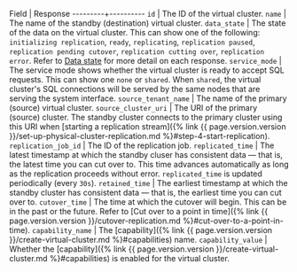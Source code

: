 Field    | Response
---------+----------
`id` | The ID of the virtual cluster.
`name` | The name of the standby (destination) virtual cluster.
`data_state` | The state of the data on the virtual cluster. This can show one of the following: `initializing replication`, `ready`, `replicating`, `replication paused`, `replication pending cutover`, `replication cutting over`, `replication error`. Refer to [Data state](#data-state) for more detail on each response.
`service_mode` | The service mode shows whether the virtual cluster is ready to accept SQL requests. This can show one `none` or `shared`. When `shared`, the virtual cluster's SQL connections will be served by the same nodes that are serving the system interface.
`source_tenant_name` | The name of the primary (source) virtual cluster.
`source_cluster_uri` | The URI of the primary (source) cluster. The standby cluster connects to the primary cluster using this URI when [starting a replication stream]({% link {{ page.version.version }}/set-up-physical-cluster-replication.md %}#step-4-start-replication).
`replication_job_id` | The ID of the replication job.
`replicated_time` | The latest timestamp at which the standby cluser has consistent data — that is, the latest time you can cut over to. This time advances automatically as long as the replication proceeds without error. `replicated_time` is updated periodically (every `30s`).
`retained_time` | The earliest timestamp at which the standby cluster has consistent data — that is, the earliest time you can cut over to.
`cutover_time` | The time at which the cutover will begin. This can be in the past or the future. Refer to [Cut over to a point in time]({% link {{ page.version.version }}/cutover-replication.md %}#cut-over-to-a-point-in-time).
`capability_name` | The [capability]({% link {{ page.version.version }}/create-virtual-cluster.md %}#capabilities) name.
`capability_value` | Whether the [capability]({% link {{ page.version.version }}/create-virtual-cluster.md %}#capabilities) is enabled for the virtual cluster.